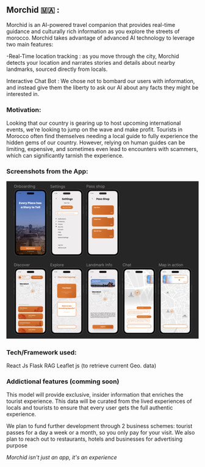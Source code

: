 ## Morchid 🇲🇦 :

Morchid is an AI-powered travel companion that provides real-time guidance and culturally rich information as you explore the streets of morocco. Morchid takes advantage of advanced AI technology to leverage two main features:

-Real-Time location tracking : as you move through the city, Morchid detects your location and narrates stories and details about nearby landmarks, sourced directly from locals.

Interactive Chat Bot : We chose not to bombard our users with information, and instead give them the liberty to ask our AI about any facts they might be interested in.

### Motivation:

Looking that our country is gearing up to host upcoming international events, we're looking to jump on the wave and make profit. Tourists in Morocco often find themselves needing a local guide to fully experience the hidden gems of our country. However, relying on human guides can be limiting, expensive, and sometimes even lead to encounters with scammers, which can significantly tarnish the experience.

### Screenshots from the App:

![ScreenShot](/ressources/UI_Dark.png)

### Tech/Framework used:

React Js
Flask
RAG
Leaflet js (to retrieve current Geo. data)

### Addictional features (comming soon)

This model will provide exclusive, insider information that enriches the tourist experience. This data will be curated from the lived experiences of locals and tourists to ensure that every user gets the full authentic experience.

We plan to fund further development through 2 business schemes: tourist passes for a day a week or a month, so you only pay for your visit. We also plan to reach out to restaurants, hotels and businesses for advertising purpose

_Morchid isn't just an app, it's an experience_
